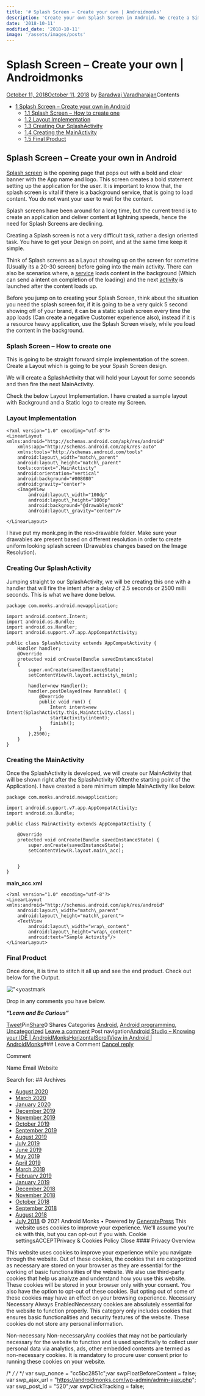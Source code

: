 ```yaml
---
title: '# Splash Screen – Create your own | Androidmonks'
description: 'Create your own Splash Screen in Android. We create a Simple but effective Splash Screen using a Handler. Splash Screen - Create your own | Androidmonks'
date: '2018-10-11'
modified_date: '2018-10-11'
image: '/assets/images/posts'
---
```

# Splash Screen – Create your own | Androidmonks

 [October 11, 2018October 11, 2018](https://androidmonks.com/splash-screen/ "5:38 pm") by [Baradwaj Varadharajan](https://androidmonks.com/author/admin/ "View all posts by Baradwaj Varadharajan")Contents

* [1 Splash Screen – Create your own in Android](#Splash_Screen_8211_Create_your_own_in_Android)
	+ [1.1 Splash Screen – How to create one](#Splash_Screen_8211_How_to_create_one)
	+ [1.2 Layout Implementation](#Layout_Implementation)
	+ [1.3 Creating Our SplashActivity](#Creating_Our_SplashActivity)
	+ [1.4 Creating the MainActivity](#Creating_the_MainActivity)
	+ [1.5 Final Product](#Final_Product)
## Splash Screen – Create your own in Android

[Splash screen](https://androidmonks.com/splash-screen) is the opening page that pops out with a bold and clear banner with the App name and logo. This screen creates a bold statement setting up the application for the user. It is important to know that, the splash screen is vital if there is a background service, that is going to load content. You do not want your user to wait for the content.

Splash screens have been around for a long time, but the current trend is to create an application and deliver content at lightning speeds, hence the need for Splash Screens are declining.

Creating a Splash screen is not a very difficult task, rather a design oriented task. You have to get your Design on point, and at the same time keep it simple.

Think of Splash screens as a Layout showing up on the screen for sometime (Usually its a 20-30 screen) before going into the main activity. There can also be scenarios where, a [service](https://androidmonks.com/service-android-tutorial/) loads content in the background (Which can send a intent on completion of the loading) and the next [activity](https://androidmonks.com/activities-in-android/) is launched after the content loads up.

Before you jump on to creating your Splash Screen, think about the situation you need the splash screen for, if it is going to be a very quick 5 second showing off of your brand, it can be a static splash screen every time the app loads (Can create a negative Customer experience also), instead if it is a resource heavy application, use the Splash Screen wisely, while you load the content in the background.

### Splash Screen – How to create one

This is going to be straight forward simple implementation of the screen. Create a Layout which is going to be your Spash Screen design.

We will create a SplashActivity that will hold your Layout for some seconds and then fire the next MainActivity.

Check the below Layout Implementation. I have created a sample layout with Background and a Static logo to create my Screen.

### Layout Implementation


```
<?xml version="1.0" encoding="utf-8"?>
<LinearLayout xmlns:android="http://schemas.android.com/apk/res/android"
    xmlns:app="http://schemas.android.com/apk/res-auto"
    xmlns:tools="http://schemas.android.com/tools"
    android:layout\_width="match\_parent"
    android:layout\_height="match\_parent"
    tools:context=".MainActivity"
    android:orientation="vertical"
    android:background="#008080"
    android:gravity="center">
    <ImageView
        android:layout\_width="100dp"
        android:layout\_height="100dp"
        android:background="@drawable/monk"
        android:layout\_gravity="center"/>

</LinearLayout>
```
I have put my monk.png in the res>drawable folder. Make sure your drawables are present based on different resolution in order to create uniform looking splash screen (Drawables changes based on the Image Resolution).

### Creating Our SplashActivity

Jumping straight to our SplashActivity, we will be creating this one with a handler that will fire the intent after a delay of 2.5 seconds or 2500 milli seconds. This is what we have done below.


```
package com.monks.android.newapplication;

import android.content.Intent;
import android.os.Bundle;
import android.os.Handler;
import android.support.v7.app.AppCompatActivity;

public class SplashActivity extends AppCompatActivity {
    Handler handler;
    @Override
    protected void onCreate(Bundle savedInstanceState)
    {
        super.onCreate(savedInstanceState);
        setContentView(R.layout.activity\_main);

        handler=new Handler();
        handler.postDelayed(new Runnable() {
            @Override
            public void run() {
                Intent intent=new Intent(SplashActivity.this,MainActivity.class);
                startActivity(intent);
                finish();
            }
        },2500);
    }
}
```
### Creating the MainActivity

Once the SplashActivity is developed, we will create our MainActivity that will be shown right after the SplashActivity (Oftenthe starting point of the Application). I have created a bare minimum simple MainActivity like below.


```
package com.monks.android.newapplication;

import android.support.v7.app.AppCompatActivity;
import android.os.Bundle;

public class MainActivity extends AppCompatActivity {

    @Override
    protected void onCreate(Bundle savedInstanceState) {
        super.onCreate(savedInstanceState);
        setContentView(R.layout.main\_acc);


    }
}
```
**main\_acc.xml**


```
<?xml version="1.0" encoding="utf-8"?>
<LinearLayout xmlns:android="http://schemas.android.com/apk/res/android"
    android:layout\_width="match\_parent"
    android:layout\_height="match\_parent">
    <TextView
        android:layout\_width="wrap\_content"
        android:layout\_height="wrap\_content"
        android:text="Sample Activity"/>
</LinearLayout>
```
### Final Product

Once done, it is time to stitch it all up and see the end product. Check out below for the Output.

!["<yoastmark](data:image/gif;base64,R0lGODlhAQABAIAAAAAAAP///yH5BAEAAAAALAAAAAABAAEAAAIBRAA7)!["<yoastmark](https://androidmonks.com/wp-content/uploads/2018/10/splash-592x1024.gif)

Drop in any comments you have below.

***“Learn and Be Curious”***

[Tweet](https://twitter.com/intent/tweet?text=Splash+Screen+-+Create+your+own++Androidmonks&url=https%3A%2F%2Fandroidmonks.com%2Fsplash-screen%2F)Pin[Share](https://www.facebook.com/share.php?u=https%3A%2F%2Fandroidmonks.com%2Fsplash-screen%2F)0 Shares Categories [Android](https://androidmonks.com/category/android/), [Android programming](https://androidmonks.com/category/android-programming/), [Uncategorized](https://androidmonks.com/category/uncategorized/) [Leave a comment](https://androidmonks.com/splash-screen/#respond) Post navigation[Android Studio – Knowing your IDE | AndroidMonks](https://androidmonks.com/android-studio/)[HorizontalScrollView in Android | AndroidMonks](https://androidmonks.com/horizontalscrollview/)### Leave a Comment [Cancel reply](/splash-screen/#respond)

Comment

Name Email Website  

  Search for:   ## Archives

* [August 2020](https://androidmonks.com/2020/08/)
* [March 2020](https://androidmonks.com/2020/03/)
* [January 2020](https://androidmonks.com/2020/01/)
* [December 2019](https://androidmonks.com/2019/12/)
* [November 2019](https://androidmonks.com/2019/11/)
* [October 2019](https://androidmonks.com/2019/10/)
* [September 2019](https://androidmonks.com/2019/09/)
* [August 2019](https://androidmonks.com/2019/08/)
* [July 2019](https://androidmonks.com/2019/07/)
* [June 2019](https://androidmonks.com/2019/06/)
* [May 2019](https://androidmonks.com/2019/05/)
* [April 2019](https://androidmonks.com/2019/04/)
* [March 2019](https://androidmonks.com/2019/03/)
* [February 2019](https://androidmonks.com/2019/02/)
* [January 2019](https://androidmonks.com/2019/01/)
* [December 2018](https://androidmonks.com/2018/12/)
* [November 2018](https://androidmonks.com/2018/11/)
* [October 2018](https://androidmonks.com/2018/10/)
* [September 2018](https://androidmonks.com/2018/09/)
* [August 2018](https://androidmonks.com/2018/08/)
* [July 2018](https://androidmonks.com/2018/07/)
 © 2021 Android Monks • Powered by [GeneratePress](https://generatepress.com) This website uses cookies to improve your experience. We'll assume you're ok with this, but you can opt-out if you wish. Cookie settingsACCEPTPrivacy & Cookies Policy   Close #### Privacy Overview

This website uses cookies to improve your experience while you navigate through the website. Out of these cookies, the cookies that are categorized as necessary are stored on your browser as they are essential for the working of basic functionalities of the website. We also use third-party cookies that help us analyze and understand how you use this website. These cookies will be stored in your browser only with your consent. You also have the option to opt-out of these cookies. But opting out of some of these cookies may have an effect on your browsing experience.  Necessary  Necessary Always EnabledNecessary cookies are absolutely essential for the website to function properly. This category only includes cookies that ensures basic functionalities and security features of the website. These cookies do not store any personal information.

 Non-necessary  Non-necessaryAny cookies that may not be particularly necessary for the website to function and is used specifically to collect user personal data via analytics, ads, other embedded contents are termed as non-necessary cookies. It is mandatory to procure user consent prior to running these cookies on your website.

  /* <![CDATA[ */
var tocplus = {"visibility\_show":"show","visibility\_hide":"hide","width":"Auto"};
/* ]]> */  /* <![CDATA[ */
var socialWarfare = {"addons":[],"post\_id":"520","variables":{"emphasizeIcons":false,"powered\_by\_toggle":false,"affiliate\_link":"https:\/\/warfareplugins.com"},"floatBeforeContent":""};
/* ]]> */         var swp\_nonce = "cc5bc2851c";var swpFloatBeforeContent = false; var swp\_ajax\_url = "https://androidmonks.com/wp-admin/admin-ajax.php"; var swp\_post\_id = "520";var swpClickTracking = false; 